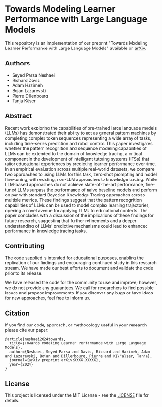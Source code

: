 # Towards Modeling Learner Performance with Large Language Models

This repository is an implementation of our preprint "Towards Modeling Learner Performance with Large Language Models" available on [arXiv](https://arxiv.org/abs/XXXX.XXXXX).

## Authors

- Seyed Parsa Neshaei
- Richard Davis
- Adam Hazimeh
- Bojan Lazarevski
- Pierre Dillenbourg
- Tanja Käser

## Abstract

Recent work exploring the capabilities of pre-trained large language models (LLMs) has demonstrated their ability to act as general pattern machines by completing complex token sequences representing a wide array of tasks, including time-series prediction and robot control. This paper investigates whether the pattern recognition and sequence modeling capabilities of LLMs can be extended to the domain of knowledge tracing, a critical component in the development of intelligent tutoring systems (ITSs) that tailor educational experiences by predicting learner performance over time. In an empirical evaluation across multiple real-world datasets, we compare two approaches to using LLMs for this task, zero-shot prompting and model fine-tuning, with existing, non-LLM approaches to knowledge tracing. While LLM-based approaches do not achieve state-of-the-art performance, fine-tuned LLMs surpass the performance of naive baseline models and perform on par with standard Bayesian Knowledge Tracing approaches across multiple metrics. These findings suggest that the pattern recognition capabilities of LLMs can be used to model complex learning trajectories, opening a novel avenue for applying LLMs to educational contexts. The paper concludes with a discussion of the implications of these findings for future research, suggesting that further refinements and a deeper understanding of LLMs’ predictive mechanisms could lead to enhanced performance in knowledge tracing tasks.

## Contributing

The code supplied is intended for educational purposes, enabling the replication of our findings and encouraging continued study in this research stream. We have made our best efforts to document and validate the code prior to its release.

We have released the code for the community to use and improve; however, we do not provide any guarantees. We call for researchers to find possible issues and propose improvements.
If you discover any bugs or have ideas for new approaches, feel free to inform us.

## Citation

If you find our code, approach, or methodology useful in your research, please cite our paper:

```
@article{neshaei2024towards,
  title={Towards Modeling Learner Performance with Large Language Models},
  author={Neshaei, Seyed Parsa and Davis, Richard and Hazimeh, Adam and Lazarevski, Bojan and Dillenbourg, Pierre and K{\"a}ser, Tanja},
  journal={arXiv preprint arXiv:XXXX.XXXXX},
  year={2024}
}
```

## License

This project is licensed under the MIT License - see the [LICENSE](LICENSE) file for details.
